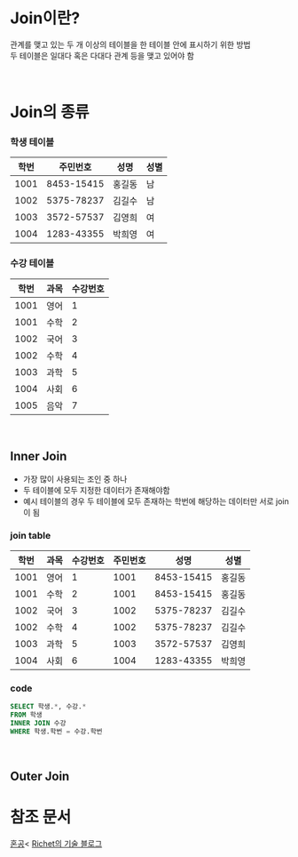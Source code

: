 # Join이란?

관계를 맺고 있는 두 개 이상의 테이블을 한 테이블 안에 표시하기 위한 방법<br>
두 테이블은 일대다 혹은 다대다 관계 등을 맺고 있어야 함

<br>

# Join의 종류

### 학생 테이블
학번|주민번호|성명|성별
---|---|---|---
1001|8453-15415|홍길동|남
1002|5375-78237|김길수|남
1003|3572-57537|김영희|여
1004|1283-43355|박희영|여

### 수강 테이블
학번|과목|수강번호
---|---|---
1001|영어|1
1001|수학|2
1002|국어|3
1002|수학|4
1003|과학|5
1004|사회|6
1005|음악|7

<br>

## Inner Join
- 가장 많이 사용되는 조인 중 하나
- 두 테이블에 모두 지정한 데이터가 존재해야함
- 예시 테이블의 경우 두 테이블에 모두 존재하는 학번에 해당하는 데이터만 서로 join이 됨

### join table
학번|과목|수강번호|주민번호|성명|성별
|---|---|---|---|---|---|
1001|영어|1|1001|8453-15415|홍길동|남
1001|수학|2|1001|8453-15415|홍길동|남
1002|국어|3|1002|5375-78237|김길수|남
1002|수학|4|1002|5375-78237|김길수|남
1003|과학|5|1003|3572-57537|김영희|여
1004|사회|6|1004|1283-43355|박희영|여

### code
```SQL
SELECT 학생.*, 수강.*
FROM 학생
INNER JOIN 수강
WHERE 학생.학번 = 수강.학번
```

<br>

## Outer Join

# 참조 문서
[혼공](https://hongong.hanbit.co.kr/sql-%EA%B8%B0%EB%B3%B8-%EB%AC%B8%EB%B2%95-joininner-outer-cross-self-join/)<
[Richet의 기술 블로그](https://etloveguitar.tistory.com/123)
